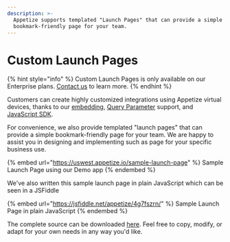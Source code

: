 ```yaml
---
description: >-
  Appetize supports templated "Launch Pages" that can provide a simple
  bookmark-friendly page for your team.
---
```


# Custom Launch Pages

{% hint style="info" %}
Custom Launch Pages is only available on our Enterprise plans. [Contact us](https://appetize.io/contact-us) to learn more.
{% endhint %}

Customers can create highly customized integrations using Appetize virtual devices, thanks to our [embedding](../platform/embedding-apps.md), [Query Parameter](../platform/query-params-reference.md) support, and [JavaScript SDK](broken-reference).

For convenience, we also provide templated "launch pages" that can provide a simple bookmark-friendly page for your team. We are happy to assist you in designing and implementing such as page for your specific business use.

{% embed url="https://uswest.appetize.io/sample-launch-page" %}
Sample Launch Page using our Demo app
{% endembed %}

We've also written this sample launch page in plain JavaScript which can be seen in a JSFiddle

{% embed url="https://jsfiddle.net/appetize/4g7fszrn/" %}
Sample Launch Page in plain JavaScript
{% endembed %}

The complete source can be downloaded [here](https://appetizeio-static.s3.amazonaws.com/launchsample.html). Feel free to copy, modify, or adapt for your own needs in any way you'd like.
